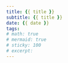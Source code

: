 ```yaml
---
title: {{ title }}
subtitle: {{ title }}
date: {{ date }}
tags:
# math: true
# mermaid: true
# sticky: 100
# excerpt: 
---
```

